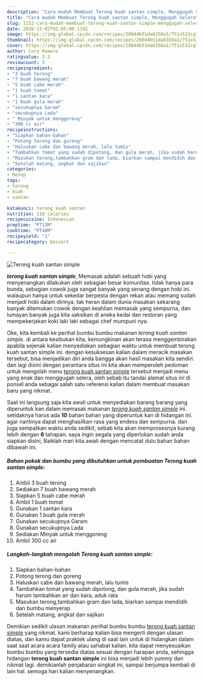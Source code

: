 ```yaml
---
description: "Cara mudah Membuat Terong kuah santan simple, Menggugah Selera"
title: "Cara mudah Membuat Terong kuah santan simple, Menggugah Selera"
slug: 1152-cara-mudah-membuat-terong-kuah-santan-simple-menggugah-selera
date: 2020-12-02T02:05:00.119Z
image: https://img-global.cpcdn.com/recipes/28044b51da8358a1/751x532cq70/terong-kuah-santan-simple-foto-resep-utama.jpg
thumbnail: https://img-global.cpcdn.com/recipes/28044b51da8358a1/751x532cq70/terong-kuah-santan-simple-foto-resep-utama.jpg
cover: https://img-global.cpcdn.com/recipes/28044b51da8358a1/751x532cq70/terong-kuah-santan-simple-foto-resep-utama.jpg
author: Cory Romero
ratingvalue: 3.2
reviewcount: 3
recipeingredient:
- "3 buah terong"
- "7 buah bawang merah"
- "5 buah cabe merah"
- "1 buah tomat"
- "1 santan kara"
- "1 buah gula merah"
- "secukupnya Garam"
- "secukupnya Lada"
- " Minyak untuk menggoreng"
- "300 cc air"
recipeinstructions:
- "Siapkan bahan-bahan"
- "Potong terong dan goreng"
- "Haluskan cabe dan bawang merah, lalu tumis"
- "Tambahkan tomat yang sudah dipotong, dan gula merah, jika sudah harum tambahkan air dan kara, aduk rata"
- "Masukan terong,tambahkan gram dan lada, biarkan sampai mendidih dan bumbu menyerap"
- "Setelah matang, angkat dan sajikan"
categories:
- Resep
tags:
- terong
- kuah
- santan

katakunci: terong kuah santan 
nutrition: 110 calories
recipecuisine: Indonesian
preptime: "PT13M"
cooktime: "PT40M"
recipeyield: "1"
recipecategory: Dessert

---
```



![Terong kuah santan simple](https://img-global.cpcdn.com/recipes/28044b51da8358a1/751x532cq70/terong-kuah-santan-simple-foto-resep-utama.jpg)

<b><i>terong kuah santan simple</i></b>, Memasak adalah sebuah hobi yang menyenangkan dilakukan oleh sebagian besar komunitas. tidak hanya para bunda, sebagian cowok juga sangat banyak yang senang dengan hobi ini. walaupun hanya untuk sekedar berpesta dengan rekan atau memang sudah menjadi hobi dalam dirinya. tak heran dalam dunia masakan sekarang banyak ditemukan cowok dengan keahlian memasak yang sempurna, dan lumayan banyak juga kita saksikan di aneka kedai dan restoran yang mempekerjakan koki laki laki sebagai chef mumpuni nya.



Oke, kita kembali ke perihal bumbu bumbu makanan <i>terong kuah santan simple</i>. di antara kesibukan kita, kemungkinan akan terasa menggembirakan apabila sejenak kalian menyediakan sebagian waktu untuk membuat terong kuah santan simple ini. dengan kesuksesan kalian dalam meracik masakan tersebut, bisa menjadikan diri anda bangga akan hasil masakan kita sendiri. dan lagi disini dengan perantara situs ini kita akan memperoleh pedoman untuk mengolah menu <u>terong kuah santan simple</u> tersebut menjadi menu yang enak dan menggugah selera, oleh sebab itu tandai alamat situs ini di ponsel anda sebagai salah satu referensi kalian dalam membuat masakan baru yang nikmat.


Saat ini langsung saja kita awali untuk menyediakan barang barang yang diperuntuk kan dalam memasak makanan <u><i>terong kuah santan simple</i></u> ini. setidaknya harus ada <b>10</b> bahan bahan yang diperuntuk kan di hidangan ini. agar nantinya dapat menghasilkan rasa yang endess dan sempurna. dan juga sempatkan waktu anda sedikit, sebab kita akan memprosesnya kurang lebih dengan <b>6</b> tahapan. saya ingin segala yang diperlukan sudah anda siapkan disini, Baiklah mari kita awali dengan mencatat dulu bahan bahan dibawah ini.

<!--inarticleads1-->

##### Bahan pokok dan bumbu yang dibutuhkan untuk pembuatan Terong kuah santan simple:

1. Ambil 3 buah terong
1. Sediakan 7 buah bawang merah
1. Siapkan 5 buah cabe merah
1. Ambil 1 buah tomat
1. Gunakan 1 santan kara
1. Gunakan 1 buah gula merah
1. Gunakan secukupnya Garam
1. Gunakan secukupnya Lada
1. Sediakan  Minyak untuk menggoreng
1. Ambil 300 cc air




<!--inarticleads2-->

##### Langkah-langkah mengolah Terong kuah santan simple:

1. Siapkan bahan-bahan
1. Potong terong dan goreng
1. Haluskan cabe dan bawang merah, lalu tumis
1. Tambahkan tomat yang sudah dipotong, dan gula merah, jika sudah harum tambahkan air dan kara, aduk rata
1. Masukan terong,tambahkan gram dan lada, biarkan sampai mendidih dan bumbu menyerap
1. Setelah matang, angkat dan sajikan




Demikian sedikit ulasan makanan perihal bumbu bumbu <u>terong kuah santan simple</u> yang nikmat. kami berharap kalian bisa mengerti dengan ulasan diatas, dan kamu dapat praktek ulang di saat lain untuk di hidangkan dalam saat saat acara acara family atau sahabat kalian. kita dapat menyesuaikan bumbu bumbu yang tersedia diatas sesuai dengan harapan anda, sehingga hidangan <b>terong kuah santan simple</b> ini bisa menjadi lebih yummy dan nikmat lagi. demikianlah penjabaran singkat ini, sampai berjumpa kembali di lain hal. semoga hari kalian menyenangkan.

